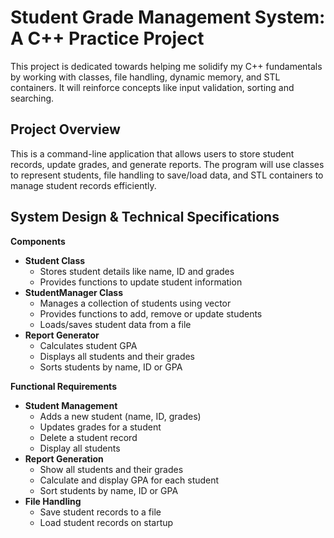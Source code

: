 # Student Grade Management System: A C++ Practice Project

This project is dedicated towards helping me solidify my C++ fundamentals by working with classes, file handling, 
dynamic memory, and STL containers. It will reinforce concepts like input validation, sorting and searching.

## Project Overview

This is a command-line application that allows users to store student records, update grades, and generate reports. 
The program will use classes to represent students, file handling to save/load data, and STL containers to manage 
student records efficiently.

## System Design & Technical Specifications

**Components**
- **Student Class**
  - Stores student details like name, ID and grades
  - Provides functions to update student information
- **StudentManager Class**
  - Manages a collection of students using vector
  - Provides functions to add, remove or update students
  - Loads/saves student data from a file
- **Report Generator**
  - Calculates student GPA
  - Displays all students and their grades
  - Sorts students by name, ID or GPA

**Functional Requirements**
- **Student Management**
  - Adds a new student (name, ID, grades)
  - Updates grades for a student
  - Delete a student record
  - Display all students
- **Report Generation**
  - Show all students and their grades
  - Calculate and display GPA for each student
  - Sort students by name, ID or GPA
- **File Handling**
  - Save student records to a file
  - Load student records on startup
